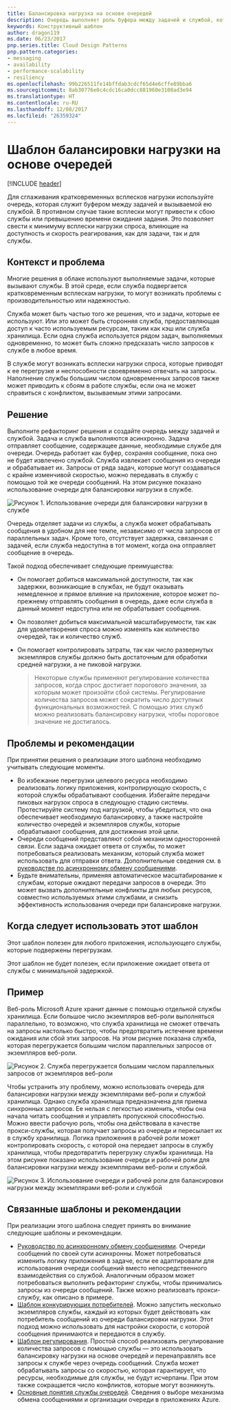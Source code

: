 ```yaml
---
title: Балансировка нагрузка на основе очередей
description: Очередь выполняет роль буфера между задачей и службой, которую она вызывает, позволяя сгладить кратковременные всплески нагрузки.
keywords: Конструктивный шаблон
author: dragon119
ms.date: 06/23/2017
pnp.series.title: Cloud Design Patterns
pnp.pattern.categories:
- messaging
- availability
- performance-scalability
- resiliency
ms.openlocfilehash: 99b226511fe14bffdab3cdcf65d4e6cffe89bba6
ms.sourcegitcommit: 8ab30776e0c4cdc16ca0dcc881960e3108ad3e94
ms.translationtype: HT
ms.contentlocale: ru-RU
ms.lasthandoff: 12/08/2017
ms.locfileid: "26359324"
---
```

# <a name="queue-based-load-leveling-pattern"></a>Шаблон балансировки нагрузки на основе очередей

[!INCLUDE [header](../_includes/header.md)]

Для сглаживания кратковременных всплесков нагрузки используйте очередь, которая служит буфером между задачей и вызываемой ею службой. В противном случае такие всплески могут привести к сбою службы или превышению времени ожидания задания. Это позволяет свести к минимуму всплески нагрузки спроса, влияющие на доступность и скорость реагирования, как для задачи, так и для службы.

## <a name="context-and-problem"></a>Контекст и проблема

Многие решения в облаке используют выполняемые задачи, которые вызывают службы. В этой среде, если служба подвергается кратковременным всплескам нагрузки, то могут возникать проблемы с производительностью или надежностью.

Служба может быть частью того же решения, что и задачи, которые ее используют. Или это может быть сторонняя служба, предоставляющая доступ к часто используемым ресурсам, таким как кэш или служба хранилища. Если одна служба используется рядом задач, выполняемых одновременно, то может быть сложно предсказать число запросов к службе в любое время.

В службе могут возникать всплески нагрузки спроса, которые приводят к ее перегрузке и неспособности своевременно отвечать на запросы. Наполнение службы большим числом одновременных запросов также может приводить к сбоям в работе службы, если она не может справиться с конфликтом, вызываемым этими запросами.

## <a name="solution"></a>Решение

Выполните рефакторинг решения и создайте очередь между задачей и службой. Задача и служба выполняются асинхронно. Задача отправляет сообщение, содержащее данные, необходимые службе для очереди. Очередь работает как буфер, сохраняя сообщение, пока оно не будет извлечено службой. Служба извлекает сообщения из очереди и обрабатывает их. Запросы от ряда задач, которые могут создаваться с крайне изменчивой скоростью, можно передавать в службу с помощью той же очереди сообщений. На этом рисунке показано использование очереди для балансировки нагрузки в службе.

![Рисунок 1. Использование очереди для балансировки нагрузки в службе](./_images/queue-based-load-leveling-pattern.png)

Очередь отделяет задачи из службы, а служба может обрабатывать сообщения в удобном для нее темпе, независимо от числа запросов от параллельных задач. Кроме того, отсутствует задержка, связанная с задачей, если служба недоступна в тот момент, когда она отправляет сообщение в очередь.

Такой подход обеспечивает следующие преимущества:

- Он помогает добиться максимальной доступности, так как задержки, возникающие в службах, не будут оказывать немедленное и прямое влияние на приложение, которое может по-прежнему отправлять сообщения в очередь, даже если служба в данный момент недоступна или не обрабатывает сообщения.
- Он позволяет добиться максимальной масштабируемости, так как для удовлетворения спроса можно изменять как количество очередей, так и количество служб.
- Он помогает контролировать затраты, так как число развернутых экземпляров службы должно быть достаточным для обработки средней нагрузки, а не пиковой нагрузки.

    >  Некоторые службы применяют регулирование количества запросов, когда спрос достигает порогового значения, за которым может произойти сбой системы. Регулирование количества запросов может сократить число доступных функциональных возможностей. С помощью этих служб можно реализовать балансировку нагрузки, чтобы пороговое значение не достигалось.

## <a name="issues-and-considerations"></a>Проблемы и рекомендации

При принятии решения о реализации этого шаблона необходимо учитывать следующие моменты.

- Во избежание перегрузки целевого ресурса необходимо реализовать логику приложения, контролирующую скорость, с которой службы обрабатывают сообщения. Избегайте передачи пиковых нагрузок спроса в следующую стадию системы. Протестируйте систему под нагрузкой, чтобы убедиться, что она обеспечивает необходимую балансировку, а также настройте количество очередей и экземпляров службы, которые обрабатывают сообщения, для достижения этой цели.
- Очереди сообщений представляют собой механизм односторонней связи. Если задача ожидает ответа от службы, то может потребоваться реализовать механизм, который служба может использовать для отправки ответа. Дополнительные сведения см. в [руководстве по асинхронному обмену сообщениями](https://msdn.microsoft.com/library/dn589781.aspx).
- Будьте внимательны, применяя автоматическое масштабирование к службам, которые ожидают передачи запросов в очереди. Это может вызвать дополнительные конфликты для любых ресурсов, совместно используемых этими службами, и снизить эффективность использования очереди при балансировке нагрузки.

## <a name="when-to-use-this-pattern"></a>Когда следует использовать этот шаблон

Этот шаблон полезен для любого приложения, использующего службы, которые подвержены перегрузкам.

Этот шаблон не будет полезен, если приложение ожидает ответа от службы с минимальной задержкой.

## <a name="example"></a>Пример

Веб-роль Microsoft Azure хранит данные с помощью отдельной службы хранилища. Если большое число экземпляров веб-роли выполняться параллельно, то возможно, что служба хранилища не сможет отвечать на запросы настолько быстро, чтобы предотвратить истечение времени ожидания или сбой этих запросов. На этом рисунке показана служба, которая перегружается большим числом параллельных запросов от экземпляров веб-роли.

![Рисунок 2. Служба перегружается большим числом параллельных запросов от экземпляров веб-роли](./_images/queue-based-load-leveling-overwhelmed.png)


Чтобы устранить эту проблему, можно использовать очередь для балансировки нагрузки между экземплярами веб-роли и службой хранилища. Однако служба хранилища предназначена для приема синхронных запросов. Ее нельзя с легкостью изменить, чтобы она начала читать сообщения и управлять пропускной способностью. Можно ввести рабочую роль, чтобы она действовала в качестве прокси-службы, которая получает запросы из очереди и пересылает их в службу хранилища. Логика приложения в рабочей роли может контролировать скорость, с которой она передает запросы в службу хранилища, чтобы предотвратить перегрузку службы хранилища. На этом рисунке показано использование очереди и рабочей роли для балансировки нагрузки между экземплярами веб-роли и службой.

![Рисунок 3. Использование очереди и рабочей роли для балансировки нагрузки между экземплярами веб-роли и службой](./_images/queue-based-load-leveling-worker-role.png)

## <a name="related-patterns-and-guidance"></a>Связанные шаблоны и рекомендации

При реализации этого шаблона следует принять во внимание следующие шаблоны и рекомендации.

- [Руководство по асинхронному обмену сообщениями](https://msdn.microsoft.com/library/dn589781.aspx). Очереди сообщений по своей сути асинхронны. Может потребоваться изменить логику приложения в задаче, если ее адаптировали для использования очереди сообщений вместо непосредственного взаимодействия со службой. Аналогичным образом может потребоваться выполнить рефакторинг службы, чтобы принимались запросы из очереди сообщений. Также можно реализовать прокси-службу, как описано в примере.
- [Шаблон конкурирующих потребителей](competing-consumers.md). Можно запустить несколько экземпляров службы, каждый из которых будет действовать как потребитель сообщений из очереди балансировки нагрузки. Этот подход можно использовать для настройки скорости, с которой сообщения принимаются и передаются в службу.
- [Шаблон регулирования](throttling.md). Простой способ реализовать регулирование количества запросов с помощью службы — это использовать балансировку нагрузки на основе очередей и перенаправлять все запросы к службе через очередь сообщений. Служба может обрабатывать запросы со скоростью, которая гарантирует, что ресурсы, необходимые для службы, не будут исчерпаны. При этом также сокращается число конфликтов, которые могут возникнуть.
- [Основные понятия службы очередей](https://msdn.microsoft.com/library/azure/dd179353.aspx). Сведения о выборе механизма обмена сообщениями и организации очереди в приложениях Azure.
